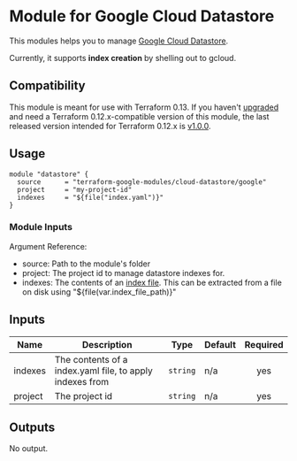 # Module for Google Cloud Datastore

This modules helps you to manage [Google Cloud Datastore](https://cloud.google.com/datastore/docs/).

Currently, it supports **index creation** by shelling out to gcloud.

## Compatibility
This module is meant for use with Terraform 0.13. If you haven't
[upgraded](https://www.terraform.io/upgrade-guides/0-13.html) and need a Terraform
0.12.x-compatible version of this module, the last released version
intended for Terraform 0.12.x is [v1.0.0](https://registry.terraform.io/modules/terraform-google-modules/-cloud-datastore/google/v1.0.0).

## Usage

```
module "datastore" {
  source      = "terraform-google-modules/cloud-datastore/google"
  project     = "my-project-id"
  indexes     = "${file("index.yaml")}"
}
```

### Module Inputs

Argument Reference:

- source: Path to the module's folder
- project: The project id to manage datastore indexes for.
- indexes: The contents of an [index file](https://cloud.google.com/datastore/docs/tools/indexconfig#Datastore_About_index_yaml).
  This can be extracted from a file on disk using "${file(var.index_file_path)}"

<!-- BEGINNING OF PRE-COMMIT-TERRAFORM DOCS HOOK -->
## Inputs

| Name | Description | Type | Default | Required |
|------|-------------|------|---------|:--------:|
| indexes | The contents of a index.yaml file, to apply indexes from | `string` | n/a | yes |
| project | The project id | `string` | n/a | yes |

## Outputs

No output.

<!-- END OF PRE-COMMIT-TERRAFORM DOCS HOOK -->
